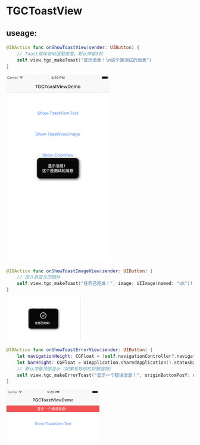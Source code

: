 # TGCToastView

## useage:

```swift
@IBAction func onShowToastView(sender: UIButton) {
    // Toast框体自动适配高度，默认停留3秒
    self.view.tgc_makeToast("显示消息！\n这个是测试的消息")
}
```

![image1](./res/tgc_toastview_demo_1.png)

```swift
@IBAction func onShowToastImageView(sender: UIButton) {
    // 加入自定义的图片
    self.view.tgc_makeToast("任务已完成！", image: UIImage(named: "ok")!, duration: 1)
}
```

![image1](./res/tgc_toastview_demo_2.png)

```swift
@IBAction func onShowToastErrorView(sender: UIButton) {
    let navigationHeight: CGFloat = (self.navigationController?.navigationBar.frame.height)!
    let barHeight: CGFloat = UIApplication.sharedApplication().statusBarFrame.height
    // 默认冲最顶部显示（如果有导航栏将被遮挡）
    self.view.tgc_makeErrorToast("显示一个错误消息！", originBottomPosY: navigationHeight + barHeight)
}
```

![image1](./res/tgc_toastview_demo_3.png)


